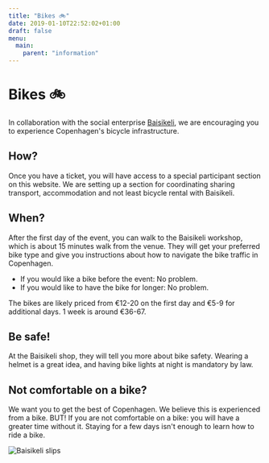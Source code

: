 ```yaml
---
title: "Bikes 🚲"
date: 2019-01-10T22:52:02+01:00
draft: false
menu:
  main:
    parent: "information"
---
```


# Bikes 🚲

In collaboration with the social enterprise [Baisikeli](http://baisikeli.dk/index.php?id_cms=29&controller=cms), we are encouraging you to experience Copenhagen's bicycle infrastructure.

## How?

Once you have a ticket, you will have access to a special participant section on this website. We are setting up a section for coordinating sharing transport, accommodation and not least bicycle rental with Baisikeli.

## When?

After the first day of the event, you can walk to the Baisikeli workshop, which is about 15 minutes walk from the venue. They will get your preferred bike type and give you instructions about how to navigate the bike traffic in Copenhagen.

* If you would like a bike before the event: No problem.
* If you would like to have the bike for longer: No problem.

The bikes are likely priced from €12-20 on the first day and €5-9 for additional days. 1 week is around €36-67.

## Be safe!

At the Baisikeli shop, they will tell you more about bike safety. Wearing a helmet is a great idea, and having bike lights at night is mandatory by law.

## Not comfortable on a bike?

We want you to get the best of Copenhagen. We believe this is experienced from a bike. BUT! If you are not comfortable on a bike: you will have a greater time without it. Staying for a few days isn't enough to learn how to ride a bike.

![Baisikeli slips](/img/baisikeli.jpeg)
